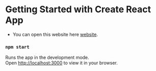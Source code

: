 # Getting Started with Create React App

+ You can open this website here [website](https://qochinyan.github.io/portfolio).

### ```npm start```

Runs the app in the development mode.\
Open [http://localhost:3000](http://localhost:3000) to view it in your browser.
